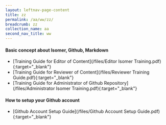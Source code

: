 ```yaml
---
layout: leftnav-page-content
title: zz
permalink: /aa/ww/zz/
breadcrumb: zz
collection_name: aa
second_nav_title: ww
---
```


#### **Basic concept about Isomer, Github, Markdown**
* [Training Guide for Editor of Content](/files/Editor Isomer Training.pdf){:target="_blank"}
* [Training Guide for Reviewer of Content](/files/Reviewer Training Guide.pdf){:target="_blank"}
* [Training Guide for Administrator of Github Repository](/files/Administrator Isomer Training.pdf){:target="_blank"}


#### **How to setup your Github account**
* [Github Account Setup Guide](/files/Github Account Setup Guide.pdf){:target="_blank"}
